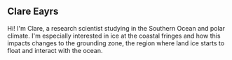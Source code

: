 ## Clare Eayrs

Hi! I'm Clare, a research scientist studying in the Southern Ocean and polar climate. I'm especially interested in ice at the coastal fringes and how this impacts changes to the grounding zone, the region where land ice starts to float and interact with the ocean.


<!--
**clarec/clarec** is a ✨ _special_ ✨ repository because its `README.md` (this file) appears on your GitHub profile.

Here are some ideas to get you started:

- 🔭 I’m currently working on ...
- 🌱 I’m currently learning ...
- 👯 I’m looking to collaborate on ...
- 🤔 I’m looking for help with ...
- 💬 Ask me about ...
- 📫 How to reach me: ...
- 😄 Pronouns: ...
- ⚡ Fun fact: ...
-->
